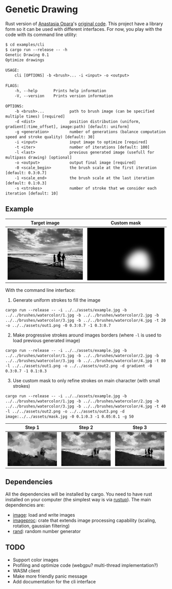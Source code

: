 # Genetic Drawing

Rust version of [Anastasia Opara](https://www.anastasiaopara.com/)'s [original code](https://github.com/anopara/genetic-drawing). This project have a library form so it can be used with different interfaces. For now, you play with the code with its command line utility:

```shell
$ cd examples/cli
$ cargo run --release -- -h
Genetic Drawing 0.1
Optimize drawings

USAGE:
    cli [OPTIONS] -b <brush>... -i <input> -o <output>

FLAGS:
    -h, --help       Prints help information
    -V, --version    Prints version information

OPTIONS:
    -b <brush>...           path to brush image (can be specified multiple times) [required]
    -d <dist>               position distribution (uniform, gradient[:time_offset], image:path) [default: uniform]
    -g <generation>         number of generations (balance computation speed and stroke quality) [default: 30]
    -i <input>              input image to optimize [required]
    -t <iter>               number of iterations [default: 100]
    -l <last>               previous generated image (usefull for multipass drawing) [optional]
    -o <output>             output final image [required]
    -0 <scale_begin>        the brush scale at the first iteration [default: 0.3:0.7]
    -1 <scale_end>          the brush scale at the last iteration [default: 0.1:0.3]
    -s <strokes>            number of stroke that we consider each iteration [default: 10]
```

## Example

| <center>Target image</center> | <center>Custom mask</center>|
| ------------ | ----------- |
| ![Target](https://raw.githubusercontent.com/beltegeuse/genetic-drawing-rust/master/assets/example.jpg) | ![Mask](https://raw.githubusercontent.com/beltegeuse/genetic-drawing-rust/master/assets/mask.jpg) |


With the command line interface:
1) Generate uniform strokes to fill the image
```
cargo run --release -- -i ../../assets/example.jpg -b ../../brushes/watercolor/1.jpg -b ../../brushes/watercolor/2.jpg -b ../../brushes/watercolor/3.jpg -b ../../brushes/watercolor/4.jpg -t 20 -o ../../assets/out1.png -0 0.3:0.7 -1 0.3:0.7
```
2) Make progressive strokes around images borders (where `-l` is used to load previous generated image)
```
cargo run --release -- -i ../../assets/example.jpg -b ../../brushes/watercolor/1.jpg -b ../../brushes/watercolor/2.jpg -b ../../brushes/watercolor/3.jpg -b ../../brushes/watercolor/4.jpg -t 80 -l ../../assets/out1.png -o ../../assets/out2.png -d gradient -0 0.3:0.7 -1 0.1:0.3 
```
3) Use custom mask to only refine strokes on main character (with small strokes)
```
cargo run --release -- -i ../../assets/example.jpg -b ../../brushes/watercolor/1.jpg -b ../../brushes/watercolor/2.jpg -b ../../brushes/watercolor/3.jpg -b ../../brushes/watercolor/4.jpg -t 40 -l ../../assets/out2.png -o ../../assets/out3.png -d image:../../assets/mask.jpg -0 0.1:0.3 -1 0.05:0.1 -g 50
```

| <center>Step 1</center> |  <center>Step 2</center> | <center>Step 3</center> | 
| ------------ | ----------- | ----------- |
| ![Target](https://raw.githubusercontent.com/beltegeuse/genetic-drawing-rust/master/assets/out1.png) | ![Target](https://raw.githubusercontent.com/beltegeuse/genetic-drawing-rust/master/assets/out2.png) | ![Target](https://raw.githubusercontent.com/beltegeuse/genetic-drawing-rust/master/assets/out3.png) |

## Dependencies

All the dependencies will be installed by cargo. You need to have rust installed on your computer (the simplest way is via [rustup](https://rustup.rs/)). The main dependencies are:
- [image](https://crates.io/crates/image): load and write images
- [imageproc](https://crates.io/crates/imageproc): crate that extends image processing capability (scaling, rotation, gaussian filtering)
- [rand](https://crates.io/crates/rand): random number generator

## TODO

- Support color images
- Profiling and optimize code (webgpu? multi-thread implementation?)
- WASM client
- Make more friendly panic message
- Add documentation for the cli interface
